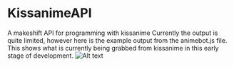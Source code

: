 # KissanimeAPI
A makeshift API for programming with kissanime
Currently the output is quite limited, however
here is the example output from the animebot.js
file. This shows what is currently being grabbed
from kissanime in this early stage of development.
![Alt text](/readme_img/example_output.png "animebot.js example output")
